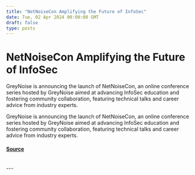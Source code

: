 ```yaml
---
title: "NetNoiseCon Amplifying the Future of InfoSec"
date: Tue, 02 Apr 2024 00:00:00 GMT
draft: false
type: posts
---
```

# NetNoiseCon Amplifying the Future of InfoSec





GreyNoise is announcing the launch of NetNoiseCon, an online conference series hosted by GreyNoise aimed at advancing InfoSec education and fostering community collaboration, featuring technical talks and career advice from industry experts.

GreyNoise is announcing the launch of NetNoiseCon, an online conference series hosted by GreyNoise aimed at advancing InfoSec education and fostering community collaboration, featuring technical talks and career advice from industry experts.

#### [Source](https://www.greynoise.io/blog/netnoisecon-amplifying-the-future-of-infosec)

<br/>
---
